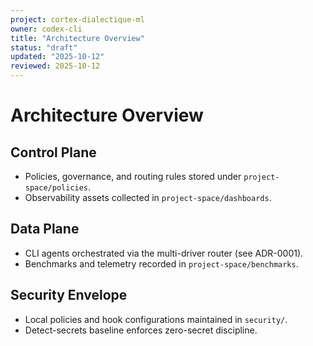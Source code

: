 ```yaml
---
project: cortex-dialectique-ml
owner: codex-cli
title: "Architecture Overview"
status: "draft"
updated: "2025-10-12"
reviewed: 2025-10-12
---
```


# Architecture Overview

## Control Plane
- Policies, governance, and routing rules stored under `project-space/policies`.
- Observability assets collected in `project-space/dashboards`.

## Data Plane
- CLI agents orchestrated via the multi-driver router (see ADR-0001).
- Benchmarks and telemetry recorded in `project-space/benchmarks`.

## Security Envelope
- Local policies and hook configurations maintained in `security/`.
- Detect-secrets baseline enforces zero-secret discipline.
